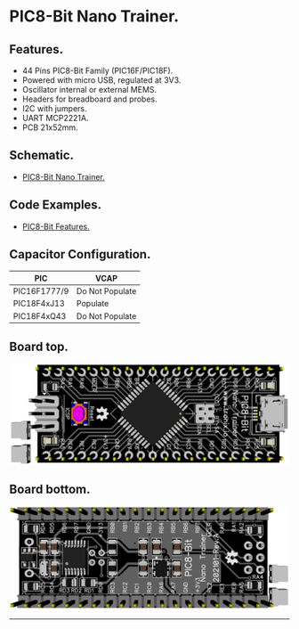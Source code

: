 # PIC8-Bit Nano Trainer.

## Features.

- 44 Pins PIC8-Bit Family (PIC16F/PIC18F).
- Powered with micro USB, regulated at 3V3.
- Oscillator internal or external MEMS.
- Headers for breadboard and probes.
- I2C with jumpers.
- UART MCP2221A.
- PCB 21x52mm.

## Schematic.

- [PIC8-Bit Nano Trainer.](./pic8bit-nano.pdf)

## Code Examples.

- [PIC8-Bit Features.](https://github.com/tronixio/trainer-boards/tree/main/boards/8bit-features)

## Capacitor Configuration.

|PIC         |VCAP           |
|------------|---------------|
|PIC16F1777/9|Do Not Populate|
|PIC18F4xJ13 |Populate       |
|PIC18F4xQ43 |Do Not Populate|

## Board top.

![PIC8-Bit Nano Top](./pics/pic8bit-nano-top.png)

## Board bottom.

![PIC8-Bit Nano Bottom](./pics/pic8bit-nano-bottom.png)

---